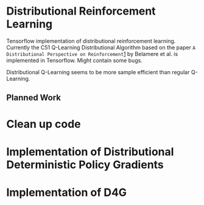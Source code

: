# Distributional Reinforcement Learning
Tensorflow implementation of distributional reinforcement learning.
Currently the C51 Q-Learning Distributional Algorithm based on the 
paper `A Distributional Perspective on Reinforcement`[1](https://arxiv.org/abs/1707.06887) by Belamere et al. 
is implemented in Tensorflow.
Might contain some bugs.

Distributional Q-Learning seems to be more sample efficient than regular Q-Learning.

## Planned Work

# Clean up code
# Implementation of Distributional Deterministic Policy Gradients
# Implementation of D4G
